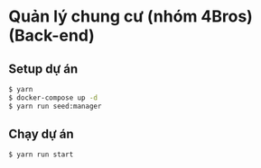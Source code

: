 # Quản lý chung cư (nhóm 4Bros) (Back-end)

## Setup dự án

```bash
$ yarn
$ docker-compose up -d
$ yarn run seed:manager
```

## Chạy dự án

```bash
$ yarn run start
```
